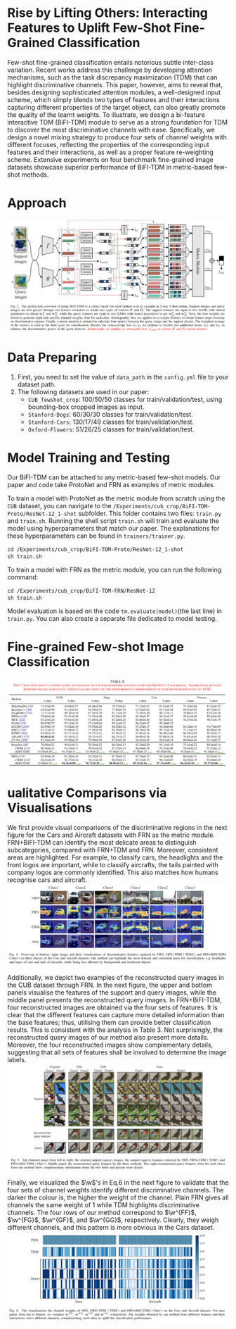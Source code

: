 # Rise by Lifting Others: Interacting Features to Uplift Few-Shot Fine-Grained Classification
Few-shot fine-grained classification entails notorious subtle inter-class variation. Recent works address this challenge by developing attention mechanisms, such as the task discrepancy maximization (TDM) that can highlight discriminative channels. This paper, however, aims to reveal that, besides designing sophisticated attention modules, a well-designed input scheme, which simply blends two types of features and their interactions capturing different properties of the target object, can also greatly promote the quality of the learnt weights. To illustrate, we design a bi-feature interactive TDM (BiFI-TDM) module to serve as a strong foundation for TDM to discover the most discriminative channels with ease. Specifically, we design a novel mixing strategy to produce four sets of channel weights with different focuses, reflecting the properties of the corresponding input features and their interactions, as well as a proper feature re-weighting scheme. Extensive experiments on four benchmark fine-grained image datasets showcase superior performance of BiFI-TDM in metric-based few-shot methods.

# Approach
![BiFI-TDM](./imgs/mainFigure.png)
# Data Preparing
1. First, you need to set the value of `data_path` in the `config.yml` file to your dataset path.
2. The following datasets are used in our paper:
   - `CUB_fewshot_crop`: 100/50/50 classes for train/validation/test, using bounding-box cropped images as input.
   - `Stanford-Dogs`: 60/30/30 classes for train/validation/test.
   - `Stanford-Cars`: 130/17/49 classes for train/validation/test.
   - `Oxford-Flowers`: 51/26/25 classes for train/validation/test.

# Model Training and Testing
Our BiFI-TDM can be attached to any metric-based few-shot models. Our paper and code take ProtoNet and FRN as examples of metric modules.

To train a model with ProtoNet as the metric module from scratch using the `CUB` dataset, you can navigate to the `/Experiments/cub_crop/BiFI-TDM-Proto/ResNet-12_1-shot` subfolder. This folder contains two files: `train.py ` and `train.sh`. Running the shell script `train.sh` will train and evaluate the model using hyperparameters that match our paper. The explanations for these hyperparameters can be found in `trainers/trainer.py`.
```
cd /Experiments/cub_crop/BiFI-TDM-Proto/ResNet-12_1-shot
sh train.sh
```
To train a model with FRN as the metric module, you can run the following command:
```
cd /Experiments/cub_crop/BiFI-TDM-FRN/ResNet-12
sh train.sh
```
Model evaluation is based on the code `tm.evaluate(model)`(the last line) in `train.py`. You can also create a separate file dedicated to model testing.
# Fine-grained Few-shot Image Classification
![Fine-grained](./imgs/table2.png)

# ualitative Comparisons via Visualisations
We first provide visual comparisons of the discriminative regions in the next figure for the Cars and Aircraft datasets with FRN as the metric module. FRN+BiFI-TDM can identify the most delicate areas to distinguish subcategories, compared with FRN+TDM and FRN. Moreover, consistent areas are highlighted. For example, to classify cars, the headlights and the front logos are important, while to classify aircrafts, the tails painted with company logos are commonly identified. This also matches how humans recognise cars and aircraft.
![cam](./imgs/cam.png)

Additionally, we depict two examples of the reconstructed query images in the CUB dataset through FRN. In the next figure, the upper and bottom panels visualise the features of the support and query images, while the middle panel presents the reconstructed query images. In FRN+BiFI-TDM, four reconstructed images are obtained via the four sets of features. It is clear that the different features can capture more detailed information than the base features; thus, utilising them can provide better classification results. This is consistent with the analysis in Table 3. Not surprisingly, the reconstructed query images of our method also present more details. Moreover, the four reconstructed images show complementary details, suggesting that all sets of features shall be involved to determine the image labels.
![reconstruction](./imgs/reconstruction.png)

Finally, we visualized the $\w$'s in Eq.6 in the next figure to validate that the four sets of channel weights identify different discriminative channels. The darker the colour is, the higher the weight of the channel. Plain FRN gives all channels the same weight of 1 while TDM highlights discriminative channels. The four rows of our method correspond to $\w^{FF}$, $\w^{FG}$, $\w^{GF}$, and $\w^{GG}$, respectively. Clearly, they weigh different channels, and this pattern is more obvious in the Cars dataset.
![channel](./imgs/channel.png)
